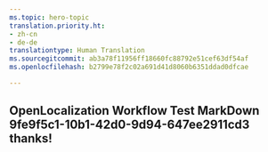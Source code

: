 ```yaml
---
ms.topic: hero-topic
translation.priority.ht:
- zh-cn
- de-de
translationtype: Human Translation
ms.sourcegitcommit: ab3a78f11956ff18660fc88792e51cef63df54af
ms.openlocfilehash: b2799e78f2c02a691d41d8060b6351ddad0dfcae

---
```

## OpenLocalization Workflow Test MarkDown 9fe9f5c1-10b1-42d0-9d94-647ee2911cd3 thanks!



<!--HONumber=Jul16_HO4-->



